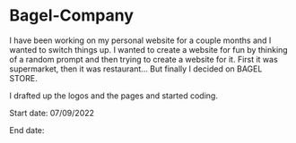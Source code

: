 # Bagel-Company

I have been working on my personal website for a couple months and I wanted to switch things up.
I wanted to create a website for fun by thinking of a random prompt and then trying to create a website for it.
First it was supermarket, then it was restaurant...
But finally I decided on BAGEL STORE.

I drafted up the logos and the pages and started coding.

Start date: 07/09/2022

End date: 
